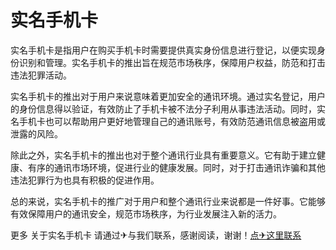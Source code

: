 # 实名手机卡

实名手机卡是指用户在购买手机卡时需要提供真实身份信息进行登记，以便实现身份识别和管理。实名手机卡的推出旨在规范市场秩序，保障用户权益，防范和打击违法犯罪活动。

实名手机卡的推出对于用户来说意味着更加安全的通讯环境。通过实名登记，用户的身份信息得以验证，有效防止了手机卡被不法分子利用从事违法活动。同时，实名手机卡也可以帮助用户更好地管理自己的通讯账号，有效防范通讯信息被盗用或泄露的风险。

除此之外，实名手机卡的推出也对于整个通讯行业具有重要意义。它有助于建立健康、有序的通讯市场环境，促进行业的健康发展。同时，对于打击通讯诈骗和其他违法犯罪行为也具有积极的促进作用。

总的来说，实名手机卡的推广对于用户和整个通讯行业来说都是一件好事。它能够有效保障用户的通讯安全，规范市场秩序，为行业发展注入新的活力。

更多 关于实名手机卡 请通过✈与我们联系，感谢阅读，谢谢！[点✈这里联系](https://jiema.k02.cc)